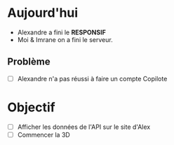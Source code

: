 # Aujourd'hui
- Alexandre a fini le **RESPONSIF**
- Moi & Imrane on a fini le serveur.

## Problème
- [ ] Alexandre n'a pas réussi à faire un compte Copilote
# Objectif
- [ ] Afficher les données de l'API sur le site d'Alex
- [ ] Commencer la 3D